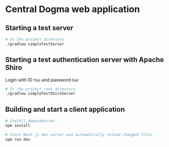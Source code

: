 # Central Dogma web application

## Starting a test server

```sh
# In the project directory
./gradlew simpleTestServer
```

## Starting a test authentication server with Apache Shiro

Login with ID `foo` and password `bar`

```sh
# In the project root directory
./gradlew simpleTestShiroServer
```

## Building and start a client application

```sh
# Install dependencies
npm install

# Start Next.js dev server and automatically reload changed files
npm run dev
```
